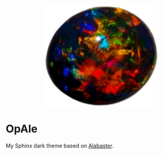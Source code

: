 <p align="center">
  <img src="docs/_assets/logo.png" alt="logo" width="300px">
</p>

# OpAle

My Sphinx dark theme based on [Alabaster](https://alabaster.readthedocs.io/en/latest/).
